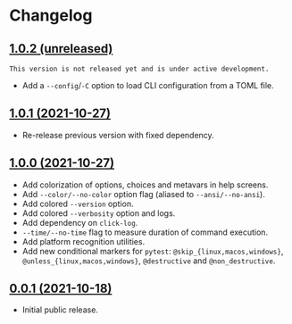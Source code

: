 # Changelog


## [1.0.2 (unreleased)](https://github.com/kdeldycke/click-extra/compare/v1.0.1...main)

```{important}
This version is not released yet and is under active development.
```

- Add a `--config`/`-C` option to load CLI configuration from a TOML file.

## [1.0.1 (2021-10-27)](https://github.com/kdeldycke/click-extra/compare/v1.0.0...v1.0.1)

- Re-release previous version with fixed dependency.

## [1.0.0 (2021-10-27)](https://github.com/kdeldycke/click-extra/compare/v0.0.1...v1.0.0)

- Add colorization of options, choices and metavars in help screens.
- Add ``--color/--no-color`` option flag (aliased to ``--ansi/--no-ansi``).
- Add colored ``--version`` option.
- Add colored ``--verbosity`` option and logs.
- Add dependency on ``click-log``.
- ``--time/--no-time`` flag to measure duration of command execution.
- Add platform recognition utilities.
- Add new conditional markers for `pytest`: `@skip_{linux,macos,windows}`, `@unless_{linux,macos,windows}`, `@destructive` and `@non_destructive`.

## [0.0.1 (2021-10-18)](https://github.com/kdeldycke/click-extra/compare/88b81e...v0.0.1)

- Initial public release.

